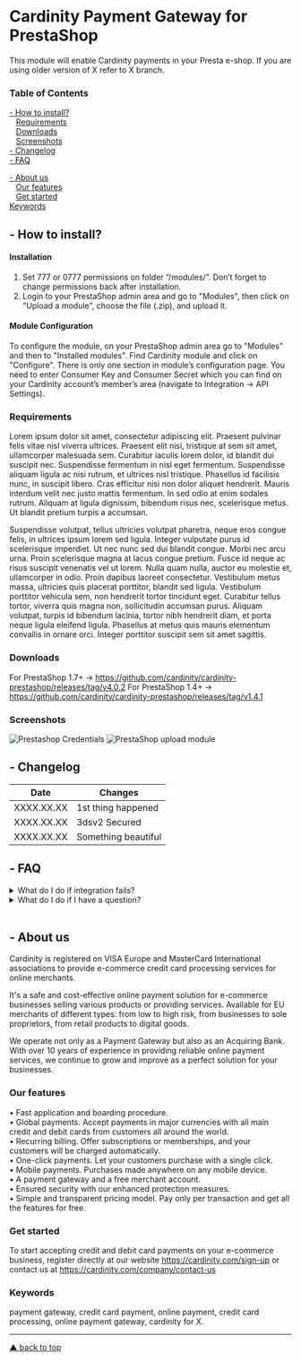# Cardinity Payment Gateway for PrestaShop
This module will enable Cardinity payments in your Presta e-shop. If you are using older version of X refer to X branch.

### Table of Contents  
 [- How to install?](#--how-to-install)   
     [Requirements](#requirements)     
      [Downloads](#Downloads)   
     [Screenshots](#Screenshots)  
 [- Changelog](#--changelog)  
 [- FAQ](#--faq)
  
 [- About us](#--aboutus)   
    [Our features](#our-features)         
    [Get started](#sign-up)   
 [Keywords](#keywords)   
<a name="headers"/>    
## - How to install?
#### Installation
1. Set 777 or 0777 permissions on folder “/modules/”. Don’t forget to change permissions back after installation.
2. Login to your PrestaShop admin area and go to "Modules", then click on "Upload a module", choose the file (.zip), and upload it.
#### Module Configuration
To configure the module, on your PrestaShop admin area go to "Modules" and then to "Installed modules".
Find Cardinity module and click on "Configure".
There is only one section in module’s configuration page. You need to enter Consumer Key and Consumer Secret which you can find on your Cardinity account’s member’s area (navigate to Integration → API Settings).
### Requirements
Lorem ipsum dolor sit amet, consectetur adipiscing elit. Praesent pulvinar felis vitae nisl viverra ultrices. Praesent elit nisi, tristique at sem sit amet, ullamcorper malesuada sem. Curabitur iaculis lorem dolor, id blandit dui suscipit nec. Suspendisse fermentum in nisl eget fermentum. Suspendisse aliquam ligula ac nisi rutrum, et ultrices nisl tristique. Phasellus id facilisis nunc, in suscipit libero. Cras efficitur nisi non dolor aliquet hendrerit. Mauris interdum velit nec justo mattis fermentum. In sed odio at enim sodales rutrum. Aliquam at ligula dignissim, bibendum risus nec, scelerisque metus. Ut blandit pretium turpis a accumsan.

Suspendisse volutpat, tellus ultricies volutpat pharetra, neque eros congue felis, in ultrices ipsum lorem sed ligula. Integer vulputate purus id scelerisque imperdiet. Ut nec nunc sed dui blandit congue. Morbi nec arcu urna. Proin scelerisque magna at lacus congue pretium. Fusce id neque ac risus suscipit venenatis vel ut lorem. Nulla quam nulla, auctor eu molestie et, ullamcorper in odio. Proin dapibus laoreet consectetur. Vestibulum metus massa, ultricies quis placerat porttitor, blandit sed ligula. Vestibulum porttitor vehicula sem, non hendrerit tortor tincidunt eget. Curabitur tellus tortor, viverra quis magna non, sollicitudin accumsan purus. Aliquam volutpat, turpis id bibendum lacinia, tortor nibh hendrerit diam, et porta neque ligula eleifend ligula. Phasellus at metus quis mauris elementum convallis in ornare orci. Integer porttitor suscipit sem sit amet sagittis.
### Downloads
For PrestaShop 1.7+ -> https://github.com/cardinity/cardinity-prestashop/releases/tag/v4.0.2
For PrestaShop 1.4+ -> https://github.com/cardinity/cardinity-prestashop/releases/tag/v1.4.1
### Screenshots
![Prestashop Credentials](https://cardinity.com/uploads/images/Gallery/Integration-images/Prestashop/screenshot-credentials.PNG)
![PrestaShop upload module](https://cardinity.com/uploads/images/Gallery/Integration-images/Prestashop/screenshot-upload-module.PNG)
## - Changelog 
| Date          | Changes                |
| ------------- |------------------------|
| XXXX.XX.XX    | 1st thing happened     |
| XXXX.XX.XX    | 3dsv2 Secured          |
| XXXX.XX.XX    | Something beautiful    |
## - FAQ
<details shown>
<summary>What do I do if integration fails?</summary>
     - Maybe, try again?
</details>
<details shown>
<summary>What do I do if I have a question?</summary>
     - Ask
</details>

<br>

## - About us
Cardinity is registered on VISA Europe and MasterCard International associations to provide e-commerce credit card processing services for online merchants. 

It's a safe and cost-effective online payment solution for e-commerce businesses selling various products or providing services. Available for EU merchants of different types: from low to high risk, from businesses to sole proprietors, from retail products to digital goods.

We operate not only as a Payment Gateway but also as an Acquiring Bank. With over 10 years of experience in providing reliable online payment services, we continue to grow and improve as a perfect solution for your businesses.
### Our features
• Fast application and boarding procedure.   
• Global payments. Accept payments in major currencies with all main credit and debit cards from customers all around the world.   
• Recurring billing. Offer subscriptions or memberships, and your customers will be charged automatically.   
• One-click payments. Let your customers purchase with a single click.   
• Mobile payments. Purchases made anywhere on any mobile device.   
• A payment gateway and a free merchant account.   
• Ensured security with our enhanced protection measures.   
• Simple and transparent pricing model. Pay only per transaction and get all the features for free.
### Get started
To start accepting credit and debit card payments on your e-commerce business, register directly at our website https://cardinity.com/sign-up or contact us at https://cardinity.com/company/contact-us
### Keywords
payment gateway, credit card payment, online payment, credit card processing, online payment gateway, cardinity for X.   
__________________________________________________________________    
 [▲ back to top](#Cardinity-Payment-Gateway-for-PrestaShop)
<!--
**fjundzer/fjundzer** is a ✨ _special_ ✨ repository because its `README.md` (this file) appears on your GitHub profile.

